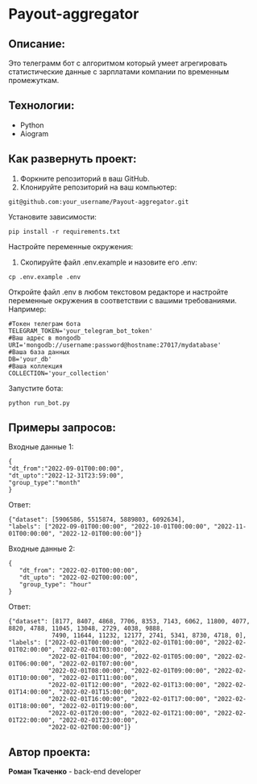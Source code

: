 # Payout-aggregator

## Описание:
Это телеграмм бот c алгоритмом который умеет агрегировать статистические данные с зарплатами компании по временным промежуткам.

## Технологии:

- Python
- Aiogram

## Как развернуть проект:

1. Форкните репозиторий в ваш GitHub.
2. Клонируйте репозиторий на ваш компьютер:

~~~
git@github.com:your_username/Payout-aggregator.git
~~~

Установите зависимости:

~~~
pip install -r requirements.txt
~~~
Настройте переменные окружения:
1. Скопируйте файл .env.example и назовите его .env:
~~~
cp .env.example .env
~~~
Откройте файл .env в любом текстовом редакторе и настройте переменные окружения в соответствии с вашими требованиями. Например:
~~~
#Токен телеграм бота
TELEGRAM_TOKEN='your_telegram_bot_token'
#Ваш адрес в mongodb
URI='mongodb://username:password@hostname:27017/mydatabase'
#Ваша база данных
DB='your_db'
#Ваша коллекция
COLLECTION='your_collection'
~~~

Запустите бота:

~~~
python run_bot.py
~~~

## Примеры запросов:

Входные данные 1:
~~~
{
"dt_from":"2022-09-01T00:00:00",
"dt_upto":"2022-12-31T23:59:00",
"group_type":"month"
}
~~~
Ответ:
~~~
{"dataset": [5906586, 5515874, 5889803, 6092634], 
"labels": ["2022-09-01T00:00:00", "2022-10-01T00:00:00", "2022-11-01T00:00:00", "2022-12-01T00:00:00"]}
~~~
Входные данные 2:
~~~
{
   "dt_from": "2022-02-01T00:00:00",
   "dt_upto": "2022-02-02T00:00:00",
   "group_type": "hour"
}
~~~
Ответ:
~~~
{"dataset": [8177, 8407, 4868, 7706, 8353, 7143, 6062, 11800, 4077, 8820, 4788, 11045, 13048, 2729, 4038, 9888,
            7490, 11644, 11232, 12177, 2741, 5341, 8730, 4718, 0],
"labels": ["2022-02-01T00:00:00", "2022-02-01T01:00:00", "2022-02-01T02:00:00", "2022-02-01T03:00:00",
           "2022-02-01T04:00:00", "2022-02-01T05:00:00", "2022-02-01T06:00:00", "2022-02-01T07:00:00",
           "2022-02-01T08:00:00", "2022-02-01T09:00:00", "2022-02-01T10:00:00", "2022-02-01T11:00:00",
           "2022-02-01T12:00:00", "2022-02-01T13:00:00", "2022-02-01T14:00:00", "2022-02-01T15:00:00",
           "2022-02-01T16:00:00", "2022-02-01T17:00:00", "2022-02-01T18:00:00", "2022-02-01T19:00:00",
           "2022-02-01T20:00:00", "2022-02-01T21:00:00", "2022-02-01T22:00:00", "2022-02-01T23:00:00",
           "2022-02-02T00:00:00"]}
~~~

## Автор проекта:

**Роман Ткаченко** - back-end developer
